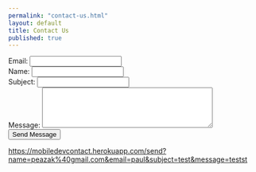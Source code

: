 ```yaml
---
permalink: "contact-us.html"
layout: default
title: Contact Us
published: true
--- 
```


<form action="https://mobiledevcontact.herokuapp.com/">
  Email: <input type="text" name="name"><br>
  Name: <input type="text" name="email"><br>
  Subject: <input type="text" name="subject"><br>
  Message: <textarea name="message" cols="40" rows="5"></textarea>
  <input type="submit" value="Send Message">
</form> 

https://mobiledevcontact.herokuapp.com/send?name=peazak%40gmail.com&email=paul&subject=test&message=testst